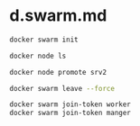 # d.swarm.md

```bash
docker swarm init
```
```bash
docker node ls
```
```bash
docker node promote srv2
```
```bash
docker swarm leave --force
```
```bash
docker swarm join-token worker
docker swarm join-token manger
```
